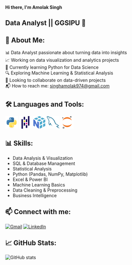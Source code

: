 **Hi there, I'm Amolak Singh**
## Data Analyst || GGSIPU 👋

## 💫 About Me:
📊 Data Analyst passionate about turning data into insights  
📈 Working on data visualization and analytics projects  
🌱 Currently learning Python for Data Science  
🔍 Exploring Machine Learning & Statistical Analysis  
👥 Looking to collaborate on data-driven projects  
📬 How to reach me: [singhamolak974@gmail.com](mailto:singhamolak974@gmail.com)

## 🛠️ Languages and Tools:
<p align="left">
<img src="https://raw.githubusercontent.com/devicons/devicon/master/icons/python/python-original.svg" alt="python" width="40" height="40"/>
<img src="https://raw.githubusercontent.com/devicons/devicon/master/icons/pandas/pandas-original.svg" alt="pandas" width="40" height="40"/>
<img src="https://raw.githubusercontent.com/devicons/devicon/master/icons/numpy/numpy-original.svg" alt="numpy" width="40" height="40"/>
<img src="https://raw.githubusercontent.com/devicons/devicon/master/icons/mysql/mysql-original.svg" alt="mysql" width="40" height="40"/>
<img src="https://raw.githubusercontent.com/devicons/devicon/master/icons/jupyter/jupyter-original.svg" alt="jupyter" width="40" height="40"/>
</p>

## 📊 Skills:
- Data Analysis & Visualization
- SQL & Database Management
- Statistical Analysis
- Python (Pandas, NumPy, Matplotlib)
- Excel & Power BI
- Machine Learning Basics
- Data Cleaning & Preprocessing
- Business Intelligence

## 📫 Connect with me:
[![Gmail](https://img.shields.io/badge/Gmail-D14836?style=for-the-badge&logo=gmail&logoColor=white)](mailto:singhamolak974@gmail.com)
[![LinkedIn](https://img.shields.io/badge/LinkedIn-0077B5?style=for-the-badge&logo=linkedin&logoColor=white)](https://linkedin.com/in/amolak--singh)

## 📈 GitHub Stats:
![GitHub stats](https://github-readme-stats.vercel.app/api?username=Amolak001&show_icons=true&theme=radical)
